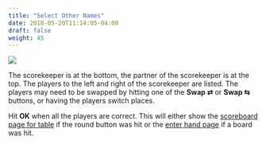 ```yaml
---
title: "Select Other Names"
date: 2018-05-20T11:14:05-04:00
draft: false
weight: 45
---
```


<div class="withBorder">

<img src="../images/gen/Duplicate/SelectNames.png" />

</div>

The scorekeeper is at the bottom, the partner of the scorekeeper is at the top.  The players to the left and right of the scorekeeper are listed.  The players may need to be swapped by hitting one of the **Swap &#x21c4;** or **Swap &#x21c6;** buttons, or having the players switch places.

Hit **OK** when all the players are correct.  This will either show the [scoreboard page for table](scoreboardfromtable.html) if the round button was hit or the [enter hand page](enterhand.html) if a board was hit.